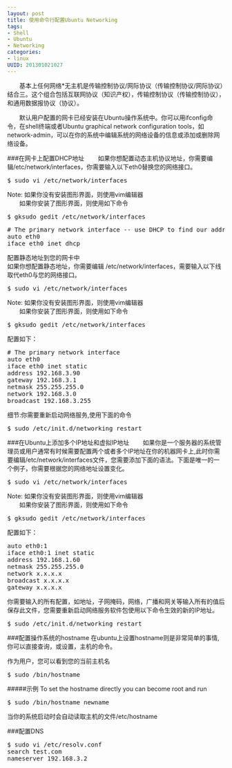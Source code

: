 ```yaml
--- 
layout: post
title: 使用命令行配置Ubuntu Networking
tags: 
- Shell
- Ubuntu
- Networking
categories:
- linux
UUID: 201301021027
---
```


　　基本上任何网络*无主机是传输控制协议/网际协议（传输控制协议/网际协议）结合三。这个组合包括互联网协议（知识产权），传输控制协议（传输控制协议），和通用数据报协议（协议）。

　　默认用户配置的网卡已经安装在Ubuntu操作系统中。你可以用ifconfig命令，在shell终端或者Ubuntu graphical network configuration tools，如network-admin，可以在你的系统中编辑系统的网络设备的信息或添加或删除网络设备。

###在网卡上配置DHCP地址
　　如果你想配置动态主机协议地址，你需要编辑/etc/network/interfaces，你需要输入以下eth0替换您的网络接口。
<pre id="bash">
$ sudo vi /etc/network/interfaces
</pre>
Note: 如果你没有安装图形界面，则使用vim编辑器<br>
　　如果你安装了图形界面，则使用如下命令<br>
<pre id="bash">
$ gksudo gedit /etc/network/interfaces
</pre>
<pre id="bash">
# The primary network interface -- use DHCP to find our address
auto eth0
iface eth0 inet dhcp
</pre>
配置静态地址到您的网卡中<br>
如果你想配置静态地址，你需要编辑 /etc/network/interfaces，需要输入以下线取代eth0与您的网络接口。
<pre id="bash">
$ sudo vi /etc/network/interfaces
</pre>
Note: 如果你没有安装图形界面，则使用vim编辑器<br>
　　如果你安装了图形界面，则使用如下命令<br>
<pre id="bash">
$ gksudo gedit /etc/network/interfaces
</pre>
配置如下：
<pre id="bash">
# The primary network interface
auto eth0
iface eth0 inet static
address 192.168.3.90
gateway 192.168.3.1
netmask 255.255.255.0
network 192.168.3.0
broadcast 192.168.3.255
</pre>
细节:你需要重新启动网络服务,使用下面的命令
<pre id="bash">
$ sudo /etc/init.d/networking restart
</pre>

###在Ubuntu上添加多个IP地址和虚拟IP地址
 　　如果你是一个服务器的系统管理员或用户通常有时候需要配置两个或者多个IP地址在你的机器网卡上,此时你需要编辑/etc/network/interfaces文件，您需要添加下面的语法。下面是唯一的一个例子，你需要根据您的网络地址设置变化。
<pre id="bash">
$ sudo vi /etc/network/interfaces
</pre>
Note: 如果你没有安装图形界面，则使用vim编辑器<br>
　　如果你安装了图形界面，则使用如下命令<br>
<pre id="bash">
$ gksudo gedit /etc/network/interfaces
</pre>
配置如下：
<pre id="bash">
auto eth0:1
iface eth0:1 inet static
address 192.168.1.60
netmask 255.255.255.0
network x.x.x.x
broadcast x.x.x.x
gateway x.x.x.x
</pre>
你需要输入的所有配置，如地址，子网掩码，网络，广播和网关等输入所有的值后保存此文件，您需要重新启动网络服务软件包使用以下命令生效的新的IP地址。
<pre id="bash">
$ sudo /etc/init.d/networking restart
</pre>

###配置操作系统的hostname
在ubuntu上设置hostname则是非常简单的事情,你可以直接查询，或设置，主机的命令。

作为用户，您可以看到您的当前主机名
<pre id="bash">
$ sudo /bin/hostname
</pre>
#####示例
To set the hostname directly you can become root and run
<pre id="bash">
$ sudo /bin/hostname newname
</pre>
当你的系统启动时会自动读取主机的文件/etc/hostname

###配置DNS
<pre id="bash">
$ sudo vi /etc/resolv.conf
search test.com
nameserver 192.168.3.2
</pre>

